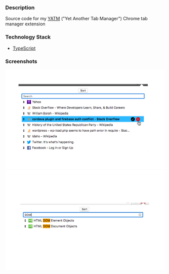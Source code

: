 ### Description

Source code for my [YATM](https://chrome.google.com/webstore/detail/yatm-yet-another-tab-mana/cleopomnamfenlfpglofnooemoakdgef?hl=en) ("Yet Another Tab Manager") Chrome tab manager extension

### Technology Stack
- [TypeScript](https://www.typescriptlang.org)

### Screenshots

![screen1](assets/screenshots/main.png)
![screen1](assets/screenshots/search.png)
